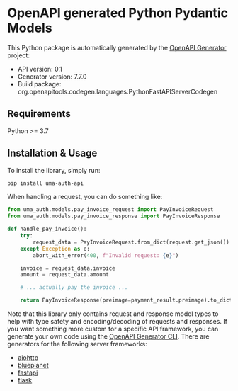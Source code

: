 # OpenAPI generated Python Pydantic Models

This Python package is automatically generated by the [OpenAPI Generator](https://openapi-generator.tech) project:

- API version: 0.1
- Generator version: 7.7.0
- Build package: org.openapitools.codegen.languages.PythonFastAPIServerCodegen

## Requirements

Python >= 3.7

## Installation & Usage

To install the library, simply run:

```bash
pip install uma-auth-api
```

When handling a request, you can do something like:

```python
from uma_auth.models.pay_invoice_request import PayInvoiceRequest
from uma_auth.models.pay_invoice_response import PayInvoiceResponse

def handle_pay_invoice():
    try:
        request_data = PayInvoiceRequest.from_dict(request.get_json())
    except Exception as e:
        abort_with_error(400, f"Invalid request: {e}")

    invoice = request_data.invoice
    amount = request_data.amount

    # ... actually pay the invoice ...

    return PayInvoiceResponse(preimage=payment_result.preimage).to_dict()
```

Note that this library only contains request and response model types to help with type safety and encoding/decoding of requests and responses.
If you want something more custom for a specific API framework, you can generate your own code using the
[OpenAPI Generator CLI](https://openapi-generator.tech/docs/generators). There are generators for the following server frameworks:

- [aiohttp](https://openapi-generator.tech/docs/generators/python-aiohttp)
- [blueplanet](https://openapi-generator.tech/docs/generators/python-blueplanet)
- [fastapi](https://openapi-generator.tech/docs/generators/python-fastapi)
- [flask](https://openapi-generator.tech/docs/generators/python-flask)
